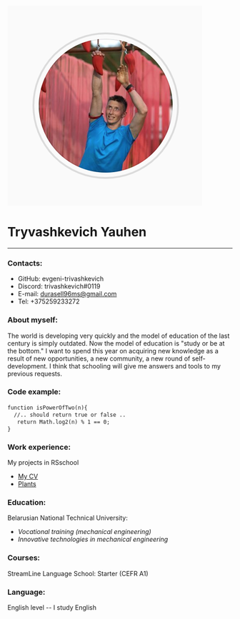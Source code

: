 [![dgekl](https://raw.githubusercontent.com/evgeni-trivashkevich/rsschool-cv/gh-pages/Evgeniy_Trivashkevich.png)](https://www.instagram.com/evgeniitrivashkevich/)
# Tryvashkevich Yauhen
****
### Contacts:
* GitHub: evgeni-trivashkevich
* Discord: trivashkevich#0119
* E-mail: durasell96ms@gmail.com
* Tel: +375259233272

### About myself:
The world is developing very quickly and the model of education of the last century is simply outdated. Now the model of education is "study or be at the bottom." I want to spend this year on acquiring new knowledge as a result of new opportunities, a new community, a new round of self-development. I think that schooling will give me answers and tools to my previous requests.

### Code example:
```
function isPowerOfTwo(n){
  //.. should return true or false ..
   return Math.log2(n) % 1 == 0;
}
```

### Work experience:
My projects in RSschool 
* [My CV](https://evgeni-trivashkevich.github.io/rsschool-cv/cv "CV") 
* [Plants](https://rolling-scopes-school.github.io/evgeni-trivashkevich-JSFEPRESCHOOL2022Q4/plants/ "Plants") 

### Education:
Belarusian National Technical University:
* _Vocational training (mechanical engineering)_     
* _Innovative technologies in mechanical engineering_

### Courses:
StreamLine Language School: Starter (CEFR A1)

### Language:
English level -- I study English 

